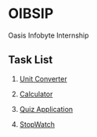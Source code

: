 # OIBSIP
 Oasis Infobyte Internship

## Task List
 
1. [Unit Converter](https://github.com/vaibhavwabale/OIBSIP/tree/main/UnitConverter)

2. [Calculator](https://github.com/vaibhavwabale/OIBSIP/tree/main/MyCalculator)
 
3. [Quiz Application](https://github.com/vaibhavwabale/OIBSIP/tree/main/QuizApp)
  
4. [StopWatch](https://github.com/vaibhavwabale/OIBSIP/tree/main/Stopwatch)
